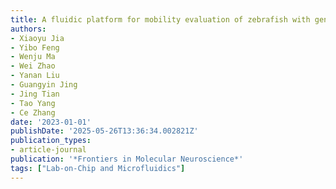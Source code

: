 ```yaml
---
title: A fluidic platform for mobility evaluation of zebrafish with gene deficiency
authors:
- Xiaoyu Jia
- Yibo Feng
- Wenju Ma
- Wei Zhao
- Yanan Liu
- Guangyin Jing
- Jing Tian
- Tao Yang
- Ce Zhang
date: '2023-01-01'
publishDate: '2025-05-26T13:36:34.002821Z'
publication_types:
- article-journal
publication: '*Frontiers in Molecular Neuroscience*'
tags: ["Lab-on-Chip and Microfluidics"]
---
```

